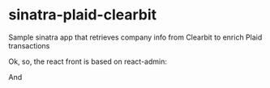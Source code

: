 # sinatra-plaid-clearbit
Sample sinatra app that retrieves company info from Clearbit to enrich Plaid transactions

Ok, so, the react front is based on react-admin:

And 
